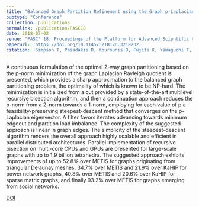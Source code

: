 ```yaml
---
title: "Balanced Graph Partition Refinement using the Graph p-Laplacian"
pubtype: "Conference"
collection: publications
permalink: /publication/PASC18
date: 2018-07-02
venue: "PASC' 18: Proceedings of the Platform for Advanced Scientific Computing Conference."
paperurl: 'https://doi.org/10.1145/3218176.3218232'
citation: 'Simpson T, Pasadakis D, Kourounis D, Fujita K, Yamaguchi T, Ichimura T, Schenk O (2018) Balanced graph partition refinement using the graph p-laplacian. In: Proceedings of the Platform for Advanced Scientific Computing Conference, Association for Computing Machinery, New York, NY, USA, PASC ’18'
---
```


A continuous formulation of the optimal 2-way graph partitioning based on the p-norm minimization of the graph Laplacian Rayleigh quotient is presented, which provides a sharp approximation to the balanced graph partitioning problem, the optimality of which is known to be NP-hard. The minimization is initialized from a cut provided by a state-of-the-art multilevel recursive bisection algorithm, and then a continuation approach reduces the p-norm from a 2-norm towards a 1-norm, employing for each value of p a feasibility-preserving steepest-descent method that converges on the p-Laplacian eigenvector. A filter favors iterates advancing towards minimum edgecut and partition load imbalance. The complexity of the suggested approach is linear in graph edges. The simplicity of the steepest-descent algorithm renders the overall approach highly scalable and efficient in parallel distributed architectures. Parallel implementation of recursive bisection on multi-core CPUs and GPUs are presented for large-scale graphs with up to 1.9 billion tetrahedra. The suggested approach exhibits improvements of up to 52.8% over METIS for graphs originating from triangular Delaunay meshes, 34.7% over METIS and 21.9% over KaHIP for power network graphs, 40.8% over METIS and 20.6% over KaHIP for sparse matrix graphs, and finally 93.2% over METIS for graphs emerging from social networks.




[DOI](https://doi.org/10.1145/3218176.3218232)


